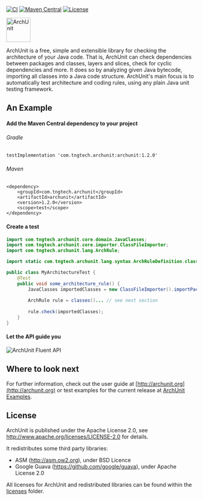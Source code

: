 [![CI](https://github.com/TNG/ArchUnit/actions/workflows/build.yml/badge.svg)](https://github.com/TNG/ArchUnit/actions/workflows/build.yml?query=branch%3Amain++)
[![Maven Central](https://maven-badges.herokuapp.com/maven-central/com.tngtech.archunit/archunit/badge.svg)](http://search.maven.org/#search%7Cgav%7C1%7Cg%3A%22com.tngtech.archunit%22%20)
[![License](https://img.shields.io/github/license/TNG/ArchUnit.svg)](https://github.com/TNG/ArchUnit/blob/main/LICENSE)

<img src="logo/ArchUnit-Logo.png" height="64" alt="ArchUnit">

ArchUnit is a free, simple and extensible library for checking the architecture of your Java code. That is, ArchUnit can check
dependencies between packages and classes, layers and slices, check for cyclic dependencies and more. It does so by
analyzing given Java bytecode, importing all classes into a Java code structure.
ArchUnit's main focus is to automatically test architecture and coding rules, using any plain Java unit testing
framework.

## An Example

#### Add the Maven Central dependency to your project

###### Gradle

```
testImplementation 'com.tngtech.archunit:archunit:1.2.0'
```

###### Maven

```
<dependency>
    <groupId>com.tngtech.archunit</groupId>
    <artifactId>archunit</artifactId>
    <version>1.2.0</version>
    <scope>test</scope>
</dependency>
```

#### Create a test

```java
import com.tngtech.archunit.core.domain.JavaClasses;
import com.tngtech.archunit.core.importer.ClassFileImporter;
import com.tngtech.archunit.lang.ArchRule;

import static com.tngtech.archunit.lang.syntax.ArchRuleDefinition.classes;

public class MyArchitectureTest {
    @Test
    public void some_architecture_rule() {
        JavaClasses importedClasses = new ClassFileImporter().importPackages("com.myapp");
    
        ArchRule rule = classes()... // see next section
    
        rule.check(importedClasses);
    }
}
```
#### Let the API guide you
![ArchUnit Fluent API](ArchUnit-API.gif)

## Where to look next

For further information, check out the user guide at [http://archunit.org](http://archunit.org) 
or test examples for the current release at
[ArchUnit Examples](https://github.com/TNG/ArchUnit-Examples).

## License

ArchUnit is published under the Apache License 2.0, see http://www.apache.org/licenses/LICENSE-2.0 for details.

It redistributes some third party libraries:

* ASM (http://asm.ow2.org), under BSD Licence
* Google Guava (https://github.com/google/guava), under Apache License 2.0

All licenses for ArchUnit and redistributed libraries can be found within the [licenses](licenses) folder.
